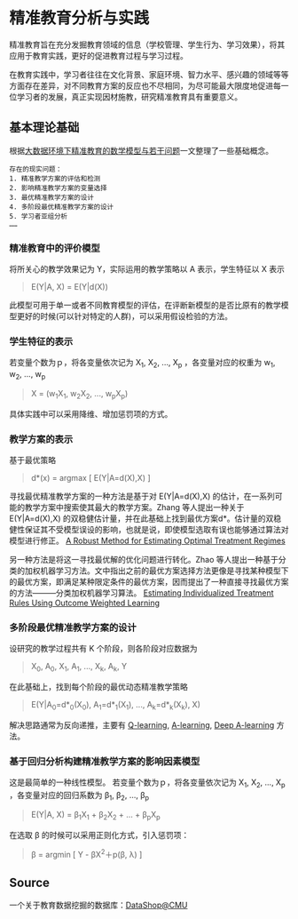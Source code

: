 # 精准教育分析与实践

精准教育旨在充分发掘教育领域的信息（学校管理、学生行为、学习效果），将其应用于教育实践，更好的促进教育过程与学习过程。

在教育实践中，学习者往往在文化背景、家庭环境、智力水平、感兴趣的领域等等方面存在差异，对不同教育方案的反应也不尽相同，为尽可能最大限度地促进每一位学习者的发展，真正实现因材施教，研究精准教育具有重要意义。

## 基本理论基础

根据[大数据环境下精准教育的数学模型与若干问题](https://github.com/daren996/EducationDataMining/blob/master/Cite/%E5%A4%A7%E6%95%B0%E6%8D%AE%E7%8E%AF%E5%A2%83%E4%B8%8B%E7%B2%BE%E5%87%86%E6%95%99%E8%82%B2%E7%9A%84%E6%95%B0%E5%AD%A6%E6%A8%A1%E5%9E%8B%E4%B8%8E%E8%8B%A5%E5%B9%B2%E9%97%AE%E9%A2%98.pdf)一文整理了一些基础概念。

    存在的现实问题：
    1. 精准教学方案的评估和检测
    2. 影响精准教学方案的变量选择
    3. 最优精准教学方案的设计
    4. 多阶段最优精准教学方案的设计
    5. 学习者亚组分析
    ……

### 精准教育中的评价模型

将所关心的教学效果记为 Y，实际运用的教学策略以 A 表示，学生特征以 X 表示

> E(Y|A, X) = E(Y|d(X))

此模型可用于单一或者不同教育模型的评估，在评断新模型的是否比原有的教学模型更好的时候(可以针对特定的人群)，可以采用假设检验的方法。

### 学生特征的表示

若变量个数为ｐ，将各变量依次记为 X<sub>1</sub>, X<sub>2</sub>, ..., X<sub>p</sub> ，各变量对应的权重为 w<sub>1</sub>, w<sub>2</sub>, ..., w<sub>p</sub>

> X = (w<sub>1</sub>X<sub>1</sub>, w<sub>2</sub>X<sub>2</sub>, ...,  w<sub>p</sub>X<sub>p</sub>)

具体实践中可以采用降维、增加惩罚项的方式。

### 教学方案的表示

基于最优策略

> d*(x) = argmax [ E(Y|A=d(X),X) ]

寻找最优精准教学方案的一种方法是基于对 E(Y|A=d(X),X) 的估计，在一系列可能的教学方案中搜索使其最大的教学方案。Zhang 等人提出一种关于 E(Y|A=d(X),X) 的双稳健估计量，并在此基础上找到最优方案d*。估计量的双稳健性保证其不受模型误设的影响，也就是说，即使模型选取有误也能够通过算法对模型进行修正。
[A Robust Method for Estimating Optimal Treatment Regimes](https://github.com/daren996/EducationDataMining/blob/master/AccurateEducation/Cite/A%20Robust%20Method%20for%20Estimating%20Optimal%20Treatment%20Regimes.pdf)

另一种方法是将这一寻找最优解的优化问题进行转化。Zhao 等人提出一种基于分类的加权机器学习方法。文中指出之前的最优方案选择方法更像是寻找某种模型下的最优方案，即满足某种限定条件的最优方案，因而提出了一种直接寻找最优方案的方法———分类加权机器学习算法。
[Estimating Individualized Treatment Rules Using Outcome Weighted Learning](https://github.com/daren996/EducationDataMining/blob/master/AccurateEducation/Cite/Estimating%20Individualized%20Treatment%20Rules%20Using%20Outcome.pdf)

### 多阶段最优精准教学方案的设计

设研究的教学过程共有 K 个阶段，则各阶段对应数据为

> X<sub>0</sub>, A<sub>0</sub>, X<sub>1</sub>, A<sub>1</sub>, ..., X<sub>k</sub>, A<sub>k</sub>, Y

在此基础上，找到每个阶段的最优动态精准教学策略

> E(Y|A<sub>0</sub>=d\*<sub>0</sub>(X<sub>0</sub>), A<sub>1</sub>=d\*<sub>1</sub>(X<sub>1</sub>), ..., A<sub>k</sub>=d*<sub>k</sub>(X<sub>k</sub>), X)

解决思路通常为反向递推，主要有 [Q-learning](https://github.com/daren996/EducationDataMining/blob/master/AccurateEducation/Cite/Technical%20Note%20Q-learning.pdf), [A-learning](https://github.com/daren996/EducationDataMining/blob/master/AccurateEducation/Cite/Optimal%20dynamic%20treatment%20regimes.pdf), [Deep A-learning](https://github.com/daren996/EducationDataMining/blob/master/AccurateEducation/Cite/On%20estimation%20of%20optimal%20treatment%20regimes%20for%20maximizing%20t%E2%80%90year%20survival%20probability.pdf) 方法。





### 基于回归分析构建精准教学方案的影响因素模型

这是最简单的一种线性模型。
若变量个数为ｐ，将各变量依次记为 X<sub>1</sub>, X<sub>2</sub>, ..., X<sub>p</sub> ，各变量对应的回归系数为 β<sub>1</sub>, β<sub>2</sub>, ..., β<sub>p</sub>

> E(Y|A, X) = β<sub>1</sub>X<sub>1</sub> + β<sub>2</sub>X<sub>2</sub> + ... +  β<sub>p</sub>X<sub>p</sub>

在选取 β 的时候可以采用正则化方式，引入惩罚项：

> β = argmin [ Y - βX<sup>2</sup>＋p(β, λ) ]


## Source

一个关于教育数据挖掘的数据库：[DataShop@CMU](https://pslcdatashop.web.cmu.edu/)